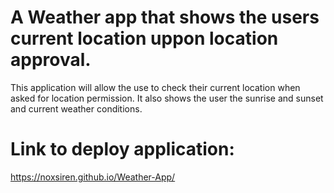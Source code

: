 # A Weather app that shows the users current location uppon location approval.
This application will allow the use to check their current location when asked for location permission.
It also shows the user the sunrise and sunset and current weather conditions.

# Link to deploy application:
https://noxsiren.github.io/Weather-App/